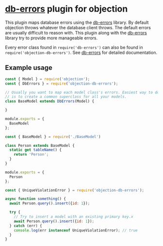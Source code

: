 # [db-errors](https://github.com/Vincit/db-errors) plugin for objection

This plugin maps database errors using the [db-errors](https://github.com/Vincit/db-errors) library. By default
objection throws whatever the database client throws. The default errors are usually difficult to reason with.
This plugin along with the [db-errors](https://github.com/Vincit/db-errors) library try to provide more
manageable errors.

Every error class found in `require('db-errors')` can also be found in `require('objection-db-errors')`. See
[db-errors](https://github.com/Vincit/db-errors) for detailed documentation.

## Example usage

```js
const { Model } = require('objection');
const { DbErrors } = require('objection-db-errors');

// Usually you want to map each model class's errors. Easiest way to do this
// is to create a common superclass for all your models.
class BaseModel extends DbErrors(Model) {

}

module.exports = {
  BaseModel
};
```

```js
const { BaseModel } = require('./BaseModel')

class Person extends BaseModel {
  static get tableName() {
    return 'Person';
  }
}

module.exports = {
  Person
};
```

```js
const { UniqueViolationError } = require('objection-db-errors');

async function something() {
  await Person.query().insert({id: 1});

  try {
    // Try to insert a model with an existing primary key.x
    await Person.query().insert({id: 1});
  } catch (err) {
    console.log(err instanceof UniqueViolationError); // true
  }
}
```